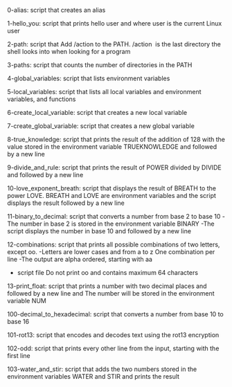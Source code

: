 0-alias: script that creates an alias

1-hello_you: script that prints hello user and  where user is the current Linux user

2-path: script that Add /action to the PATH. /action  is the last directory the shell looks into when looking for a program

3-paths: script that counts the number of directories in the PATH

4-global_variables: script that lists environment variables

5-local_variables: script that lists all local variables and environment variables, and functions

6-create_local_variable: script that creates a new local variable

7-create_global_variable: script that creates a new global variable

8-true_knowledge: script that prints the result of the addition of 128 with the value stored in the environment variable TRUEKNOWLEDGE and followed by a new line

9-divide_and_rule: script that prints the result of POWER divided by DIVIDE and  followed by a new line

10-love_exponent_breath: script that displays the result of BREATH to the power LOVE.  BREATH and LOVE are environment variables and the  script  displays the result 
followed by a new line

11-binary_to_decimal: script that converts a number from base 2 to base 10
-The number in base 2 is stored in the environment variable BINARY
-The script  displays the number in base 10 and  followed by a new line

12-combinations:  script that prints all possible combinations of two letters, except oo.
-Letters are lower cases and from a to z
One combination per line
-The output are alpha ordered, starting with aa
- script file Do not print oo and  contains maximum 64 characters

13-print_float:  script that prints a number with two decimal places and  followed by a new line and The number will be stored in the environment variable NUM

100-decimal_to_hexadecimal: script that converts a number from base 10 to base 16


101-rot13: script that encodes and decodes text using the rot13 encryption

102-odd: script that prints every other line from the input, starting with the first line

103-water_and_stir: script that adds the two numbers stored in the environment variables WATER and STIR and prints the result
